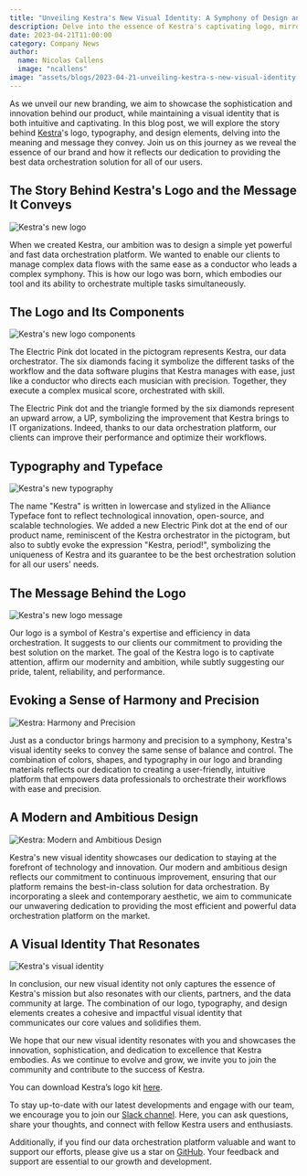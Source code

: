 ```yaml
---
title: "Unveiling Kestra's New Visual Identity: A Symphony of Design and Innovation"
description: Delve into the essence of Kestra's captivating logo, mirroring our passion for providing state-of-the-art data orchestration solutions and a unique brand experience.
date: 2023-04-21T11:00:00
category: Company News
author:
  name: Nicolas Callens
  image: "ncallens"
image: "assets/blogs/2023-04-21-unveiling-kestra-s-new-visual-identity.png"
---
```


As we unveil our new branding, we aim to showcase the sophistication and innovation behind our product, while maintaining a visual identity that is both intuitive and captivating. In this blog post, we will explore the story behind [Kestra](https://github.com/kestra-io/kestra)'s logo, typography, and design elements, delving into the meaning and message they convey. Join us on this journey as we reveal the essence of our brand and how it reflects our dedication to providing the best data orchestration solution for all of our users.

## The Story Behind Kestra's Logo and the Message It Conveys

![Kestra's new logo](assets/blogs/2023-04-21-unveiling-kestra-s-new-visual-identity/image3.png)

When we created Kestra, our ambition was to design a simple yet powerful and fast data orchestration platform. We wanted to enable our clients to manage complex data flows with the same ease as a conductor who leads a complex symphony. This is how our logo was born, which embodies our tool and its ability to orchestrate multiple tasks simultaneously.

## The Logo and Its Components

![Kestra's new logo components](assets/blogs/2023-04-21-unveiling-kestra-s-new-visual-identity/image4.png)

The Electric Pink dot located in the pictogram represents Kestra, our data orchestrator. The six diamonds facing it symbolize the different tasks of the workflow and the data software plugins that Kestra manages with ease, just like a conductor who directs each musician with precision. Together, they execute a complex musical score, orchestrated with skill.

The Electric Pink dot and the triangle formed by the six diamonds represent an upward arrow, a UP, symbolizing the improvement that Kestra brings to IT organizations. Indeed, thanks to our data orchestration platform, our clients can improve their performance and optimize their workflows.

## Typography and Typeface

![Kestra's new typography](assets/blogs/2023-04-21-unveiling-kestra-s-new-visual-identity/image8.png)

The name "Kestra" is written in lowercase and stylized in the Alliance Typeface font to reflect technological innovation, open-source, and scalable technologies. We added a new Electric Pink dot at the end of our product name, reminiscent of the Kestra orchestrator in the pictogram, but also to subtly evoke the expression "Kestra, period!", symbolizing the uniqueness of Kestra and its guarantee to be the best orchestration solution for all our users' needs.

## The Message Behind the Logo

![Kestra's new logo message](assets/blogs/2023-04-21-unveiling-kestra-s-new-visual-identity/image5.png)

Our logo is a symbol of Kestra's expertise and efficiency in data orchestration. It suggests to our clients our commitment to providing the best solution on the market. The goal of the Kestra logo is to captivate attention, affirm our modernity and ambition, while subtly suggesting our pride, talent, reliability, and performance.

## Evoking a Sense of Harmony and Precision

![Kestra: Harmony and Precision](assets/blogs/2023-04-21-unveiling-kestra-s-new-visual-identity/image2.png)

Just as a conductor brings harmony and precision to a symphony, Kestra's visual identity seeks to convey the same sense of balance and control. The combination of colors, shapes, and typography in our logo and branding materials reflects our dedication to creating a user-friendly, intuitive platform that empowers data professionals to orchestrate their workflows with ease and precision.

## A Modern and Ambitious Design

![Kestra: Modern and Ambitious Design](assets/blogs/2023-04-21-unveiling-kestra-s-new-visual-identity/image6.png)

Kestra's new visual identity showcases our dedication to staying at the forefront of technology and innovation. Our modern and ambitious design reflects our commitment to continuous improvement, ensuring that our platform remains the best-in-class solution for data orchestration. By incorporating a sleek and contemporary aesthetic, we aim to communicate our unwavering dedication to providing the most efficient and powerful data orchestration platform on the market.

## A Visual Identity That Resonates

![Kestra's visual identity](assets/blogs/2023-04-21-unveiling-kestra-s-new-visual-identity/image7.png)

In conclusion, our new visual identity not only captures the essence of Kestra's mission but also resonates with our clients, partners, and the data community at large. The combination of our logo, typography, and design elements creates a cohesive and impactful visual identity that communicates our core values and solidifies them.

We hope that our new visual identity resonates with you and showcases the innovation, sophistication, and dedication to excellence that Kestra embodies. As we continue to evolve and grow, we invite you to join the community and contribute to the success of Kestra.

You can download Kestra’s logo kit [here](https://drive.google.com/drive/folders/1nwf1BeIZqAGC9uPiq33W-nvDwXDK5tPR?usp=sharing).

To stay up-to-date with our latest developments and engage with our team, we encourage you to join our [Slack channel](https://kestra.io/slack). Here, you can ask questions, share your thoughts, and connect with fellow Kestra users and enthusiasts.

Additionally, if you find our data orchestration platform valuable and want to support our efforts, please give us a star on [GitHub](https://github.com/kestra-io/kestra). Your feedback and support are essential to our growth and development.
